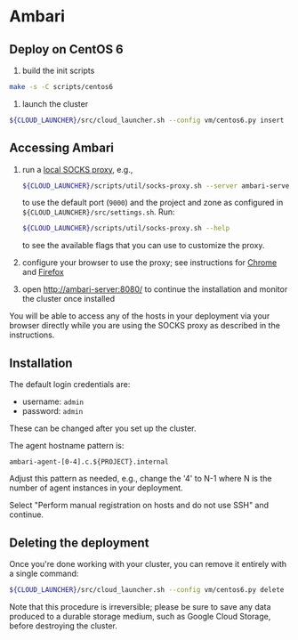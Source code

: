 Ambari
======

Deploy on CentOS 6
------------------

1. build the init scripts

  ```bash
  make -s -C scripts/centos6
  ```

1. launch the cluster

  ```bash
  ${CLOUD_LAUNCHER}/src/cloud_launcher.sh --config vm/centos6.py insert
  ```

Accessing Ambari
----------------

1. run a [local SOCKS proxy](../../../../scripts/util/socks-proxy.md), e.g.,

   ```bash
   ${CLOUD_LAUNCHER}/scripts/util/socks-proxy.sh --server ambari-server
   ```

   to use the default port (`9000`) and the project and zone as configured in
   `${CLOUD_LAUNCHER}/src/settings.sh`. Run:

   ```bash
   ${CLOUD_LAUNCHER}/scripts/util/socks-proxy.sh --help
   ```

   to see the available flags that you can use to customize the proxy.

1. configure your browser to use the proxy;
   see instructions for
   [Chrome](../../../../scripts/util/socks-proxy.md#chrome) and
   [Firefox](../../../../scripts/util/socks-proxy.md#firefox)

1. open [http://ambari-server:8080/](http://ambari-server:8080) to continue the
   installation and monitor the cluster once installed

You will be able to access any of the hosts in your deployment via your browser
directly while you are using the SOCKS proxy as described in the instructions.

Installation
------------

The default login credentials are:

* username: `admin`
* password: `admin`

These can be changed after you set up the cluster.

The agent hostname pattern is:

```
ambari-agent-[0-4].c.${PROJECT}.internal
```

Adjust this pattern as needed, e.g., change the '4' to N-1 where N is the number
of agent instances in your deployment.

Select "Perform manual registration on hosts and do not use SSH" and continue.

Deleting the deployment
-----------------------

Once you're done working with your cluster, you can remove it entirely with a
single command:

```bash
${CLOUD_LAUNCHER}/src/cloud_launcher.sh --config vm/centos6.py delete
```

Note that this procedure is irreversible; please be sure to save any data
produced to a durable storage medium, such as Google Cloud Storage, before
destroying the cluster.
